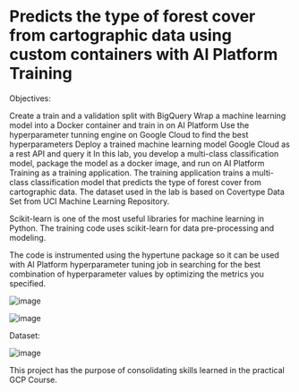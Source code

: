 
# Predicts the type of forest cover from cartographic data using custom containers with AI Platform Training

Objectives:

Create a train and a validation split with BigQuery
Wrap a machine learning model into a Docker container and train in on AI Platform
Use the hyperparameter tunning engine on Google Cloud to find the best hyperparameters
Deploy a trained machine learning model Google Cloud as a rest API and query it
In this lab, you develop a multi-class classification model, package the model as a docker image, and run on AI Platform Training as a training application. The training application trains a multi-class classification model that predicts the type of forest cover from cartographic data. The dataset used in the lab is based on Covertype Data Set from UCI Machine Learning Repository.

Scikit-learn is one of the most useful libraries for machine learning in Python. The training code uses scikit-learn for data pre-processing and modeling.

The code is instrumented using the hypertune package so it can be used with AI Platform hyperparameter tuning job in searching for the best combination of hyperparameter values by optimizing the metrics you specified.

![image](https://user-images.githubusercontent.com/112505758/193600617-451942c1-05b9-4435-b759-580797133dc2.png)


![image](https://user-images.githubusercontent.com/112505758/193600469-dba00d16-ad9d-4279-be33-a1597cbe1cf1.png)


Dataset:

![image](https://user-images.githubusercontent.com/112505758/193600722-2f7c724d-ccc4-4b50-ab91-98775e62a8bc.png)


This project has the purpose of consolidating skills learned in the practical GCP Course.
